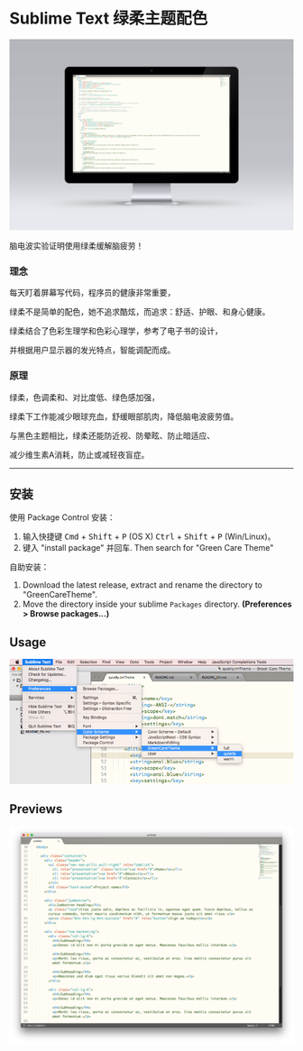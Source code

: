 # Sublime Text 绿柔主题配色

![](img/2.jpg)

脑电波实验证明使用绿柔缓解脑疲劳！

### 理念

每天盯着屏幕写代码，程序员的健康非常重要，

绿柔不是简单的配色，她不追求酷炫，而追求：舒适、护眼、和身心健康。

绿柔结合了色彩生理学和色彩心理学，参考了电子书的设计，

并根据用户显示器的发光特点，智能调配而成。

### 原理

绿柔，色调柔和、对比度低、绿色感加强，

绿柔下工作能减少眼球充血，舒缓眼部肌肉，降低脑电波疲劳值。

与黑色主题相比，绿柔还能防近视、防晕眩、防止暗适应、

减少维生素A消耗，防止或减轻夜盲症。

---

## 安装

使用 Package Control 安装：

1. 输入快捷键 <kbd>Cmd</kbd> + <kbd>Shift</kbd> + <kbd>P</kbd> (OS X) <kbd>Ctrl</kbd> + <kbd>Shift</kbd> + <kbd>P</kbd> (Win/Linux)。
2. 键入 "install package" 并回车. Then search for "Green Care Theme"

自助安装：

1. Download the latest release, extract and rename the directory to "GreenCareTheme".
2. Move the directory inside your sublime `Packages` directory. **(Preferences > Browse packages...)**

## Usage

![](img/usage.png)


## Previews

![](img/1.png)